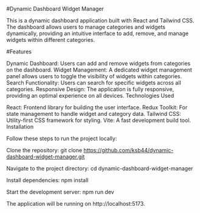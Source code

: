 #Dynamic Dashboard Widget Manager

This is a dynamic dashboard application built with React and Tailwind CSS. The dashboard allows users to manage categories and widgets dynamically, providing an intuitive interface to add, remove, and manage widgets within different categories.

#Features

Dynamic Dashboard: Users can add and remove widgets from categories on the dashboard.
Widget Management: A dedicated widget management panel allows users to toggle the visibility of widgets within categories.
Search Functionality: Users can search for specific widgets across all categories.
Responsive Design: The application is fully responsive, providing an optimal experience on all devices.
Technologies Used

React: Frontend library for building the user interface.
Redux Toolkit: For state management to handle widget and category data.
Tailwind CSS: Utility-first CSS framework for styling.
Vite: A fast development build tool.
Installation

Follow these steps to run the project locally:

Clone the repository:
git clone https://github.com/ksb44/dynamic-dashboard-widget-manager.git

Navigate to the project directory:
cd dynamic-dashboard-widget-manager

Install dependencies:
npm install

Start the development server:
npm run dev

The application will be running on http://localhost:5173.
